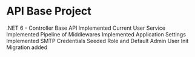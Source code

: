 # API Base Project

.NET 6 - Controller Base API
Implemented Current User Service
Implemented Pipeline of Middlewares
Implemented Application Settings
Implemented SMTP Credentials
Seeded Role and Default Admin User
Init Migration added